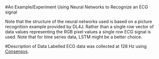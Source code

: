 #An Example/Experiment Using Neural Networks to Recognize an ECG signal

Note that the structure of the neural networks used is based on a picture recognition example provided by DL4J. Rather than a single row vector of data values representing the RGB pixel values a single row ECG signal is used. Note that for time series data, LSTM might be a better choice.

#Description of Data
Labelled ECG data was collected at 128 Hz using [Consensys](http://shimmersensing.com/products/consensys). 
